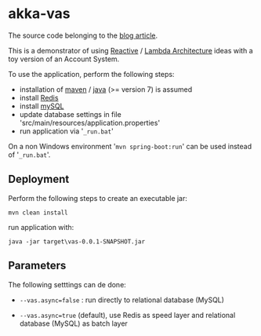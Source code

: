 # akka-vas #

The source code belonging to the [blog article](http://www.chess-ix.com/blog/can-make-mysql-app-faster/ "Can you make my MySQL webapp faster?").

This is a demonstrator of using [Reactive](http://www.reactivemanifesto.org/ "Reactive Manifesto") / [Lambda Architecture](http://lambda-architecture.net/ "Lambda Architecture") ideas with a toy version of an Account System.

To use the application, perform the following steps:

- installation of [maven](http://maven.apache.org/) / [java](http://www.oracle.com/technetwork/java/javase/downloads/index.html) (>= version 7) is assumed
- install [Redis](http://redis.io/)
- install [mySQL](http://www.mysql.com/)
- update database settings in file 'src/main/resources/application.properties'
- run application via '`_run.bat`'

On a non Windows environment '`mvn spring-boot:run`' can be used instead of '`_run.bat`'. 

## Deployment ##

Perform the following steps to create an executable jar:

    mvn clean install

run application with:

    java -jar target\vas-0.0.1-SNAPSHOT.jar

## Parameters ##

The following setttings can de done:

- `--vas.async=false` : run directly to relational database (MySQL)

- `--vas.async=true` (default), use Redis as speed layer and relational database (MySQL) as batch layer
